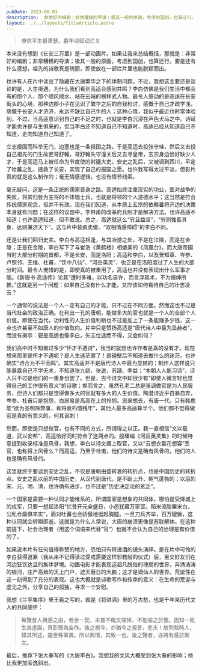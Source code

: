 ```yaml
---
pubDate: 2023-08-03
description:  非常好的编剧；非常糟糕的导演；极其一般的原画，考虑到国创，也算还行。
layout: ../../layouts/TitleArticle.astro
---
```


> 庾信平生最萧瑟，暮年诗赋动江关

本来没有想到《长安三万里》是一部动画片。如果让我来总结概括，那就是：非常好的编剧；非常糟糕的导演；极其一般的原画，考虑到国创，也算还行。要是还有什么感想，祖先的诗歌真是瑰丽，即使放在一部烂片里也能脱颖而出。

也许有人在片中读出了隐藏在大唐繁华之下的体制问题。不过，我想这主要还是谈论的是，人生境遇。为什么我们看到高适会感到共鸣？李白仿佛是我们生活中都会有的那个人，那个顺风顺水、站在云端的榜样式人物。最令人感动的是高适在长安街头的心境，那种边郡小子在见识了繁华之后的自我检讨，感慨于自己才疏学浅，感慨于长安人才济济，永远不缺比自己牛的人；这种心情，我似乎最近也时常体验到。不过，当高适意识到自己的不足之时，也就是李白沉浸在声色犬马之中。诗赋才能也许是与生俱来的，但当李白还不知道自己不知道时，高适已经从知道自己不知道，走向知道自己知道了。

立志报国而科举无门，边塞也是一条报国之路。于是高适去投张守珪，然后又去投自己祖先的门生故吏哥舒翰。哥舒翰失守潼关后又去寻皇帝，玄宗身边恰好缺少人才，于是高适马上被任命为节度使的封疆大吏。安史之乱后，又被调到西川，平定了吐蕃之乱，拯救了长安，实现了自己的报国之愿。也许我写得太过平淡，但影片真的就是这么制作的；毫无情感逻辑，也没有情节线索。

毫无疑问，这是一条正统的儒家晋身之路。高适始终注重现实的功业，面对战争的失败，将其归咎为主将的不体恤士兵，也就是将领的个人道德水平；这当然是符合传统儒家观念，但并不有效。现在我们知道，从本质上玄宗的依赖蕃将开边的决策本身就有问题；在这样的议题中，李林甫的改革府兵制才是解决方法。也许高适不知道；也许高适知道，但不敢说。总之，高适就这么“穷且益坚”，“穷则独善其身，达则兼济天下”。这与片中装疯卖傻、“双相情感障碍”的李白不同。

还是让我们回归史实。李白与高适相逢，与其冶游之处，不是在江陵，而是在金陵；正是在金陵，李白写下了与崔浩《黄鹤楼》相媲美的《凤凰台》。而大唐帝国当时大部分时期的首都，不是长安，而是洛阳；高适和李白，以及贺知章、岑参、卢照邻、王维、杜甫，“饮中八仙”、“河岳英灵”，也正是在洛阳度过了人生的大部分时间。最令人惋惜的是，即使真的被重用了，高适也并没有表现出什么军事才能。《新唐书·高适传》论其“遭时多难，以功名自许，而言浮其术，不为搢绅所推。”这就是另一个问题：如果自己没有什么才能，又应该如何看待自己的壮志凌云？

一个通常的说法是一个人一定有自己的才能，只不过在不同方面。然而这也不过是当代社会的政治正确。在利出一孔的唐朝，能做多大的官也就是一个人的全部个人价值。即使在当代，功利性的人生价值判断也不过是加上了一条能赚多少钱，这一点也许甚至不如唐人的价值取向。片中只是赞扬高适是“唐代诗人中最为显赫者”，而没有揭示：要是高适也像李白，矢志仕途而不得，又会如何？

我们高中时不知做过多少“怀才不遇诗”，我当时就想也许作者是真的没有才。现在想来那里是怀才不遇呢？是人生迷茫罢了！是碰壁后不知道去做什么的迷茫。也许确实“诗合为不平而鸣”。其实高适并不是唐代诗人中最为显赫的；制作人这样说只能暴露自己不学无术，不知道张九龄、张说、苏颋、李益；“本朝人人能习诗”，诗人只不过是他们的一重身份罢了。但是，古今诗文中却很少有“即使人微言轻也觉得自己的工作很有意义”的诗歌；换而言之，虽然孔老二总是强调做官是为人民服务，但诗人们都只是觉得做多大的官就有多大的人生价值。陶潜诗近乎自暴自弃，岑参、杜甫只是抱怨，白居易是高高在上的怜悯。思来想去，有唐一代，只有韩愈能“欲为圣明除弊事，肯将衰朽惜残年”，其他人最多高适算半个。他们都不觉得做官是真的有意义的，何其讽刺！

然而，即使是只想做官，也有不同的方式，所谓得之以正。我一直相信“文以载道，武以安邦”，高适恰好同时符合了这两点的。殷璠编《河岳英灵集》的时候特意提到收录标准是风骨，我想，李白以诗文媚上取官，又以“云想衣裳花想容”丢官，也称得上风骨么？而高适，乃至于杜甫，他们的诗文是确有风骨的，他们的人也是确有风骨的。

这里就终于要谈到安史之乱，不仅是唐朝由盛转衰的转折点，也是中国历史的转折点。安史之乱以前的中国历史，从汉代到唐代，是不断上升、朝气蓬勃的；以后的宋、元、明、清，也许确有进步，也不过是“历史决定论的贫乏”。

一个国家是需要一种认同才能维系的。所谓国家是想象的共同体，哪怕是受降城上的戍军，只要一想起洛阳“忆昔开元全盛日，小邑犹藏万家室。稻米流脂粟米白，公私仓廪俱丰实“，面对吐蕃也会骄傲地挺起胸膛。一旦刀兵齐举，百万貔貅，这种认同就会转瞬即逝。这就是为什么人常说，大唐的崩溃更像是苏联解体。在这种前提下，社会治理者（用这个词语来代替”官“）也就不会认为自己的治理是有价值的了。

如果说本片有任何值得称赞的地方，恐怕只有将进酒的镜头演绎。是在片中可怜的李白获得道篆（我从来不记得读过受戒需要这样邪教般的仪式）后，至交好友们在河边狂饮达旦的集体梦境。动画电影才能表现这超凡脱俗的瑰丽的世界，奔涌涛涛的银河，庄严高耸的天上门户，遮天蔽日的大鹏；这才是谪仙人的世界。荒诞性在这一刻得到了充分的表现。这也大概就是诗歌写作和传承的意义：在生命的荒诞与虚无之外，分享自己的孤独，寻求一个安慰。

我想《兰亭集序》里王羲之写的，就是《将进酒》里的万古愁，也是千年来历代文人的共同感怀：

> 每覽昔人興感之由，若合一契，未嘗不臨文嗟悼，不能喻之於懷。固知一死生為虛誕，齊彭殤為妄作。後之視今，亦猶今之視昔，悲夫！故列敘時人，錄其所述，雖世殊事異，所以興懷，其致一也。後之覽者，亦將有感於斯文。

最后，推荐下张大春写的《大唐李白》。我想我的文风大概受到张大春的影响；他比我更加旁逸斜出。
